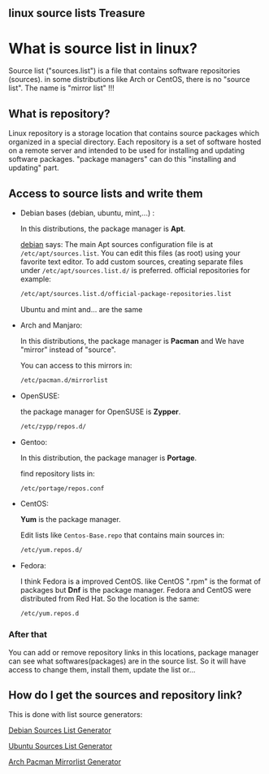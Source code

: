 linux source lists Treasure
---

# What is source list in linux?
Source list ("sources.list") is a file that contains software repositories (sources).
in some distributions like Arch or CentOS, there is no "source list". The name is "mirror list" !!!

## What is repository?
Linux repository is a storage location that contains source packages which organized in a special directory. Each repository is a set of software hosted on a remote server and intended to be used for installing and updating software packages. "package managers" can do this "installing and updating" part.

## Access to source lists and write them

* Debian bases (debian, ubuntu, mint,...) :
	
	In this distributions, the package manager is **Apt**.
	
	[debian](https://wiki.debian.org/SourcesList) says:
		The main Apt sources configuration file is at `/etc/apt/sources.list`. You can edit this files (as root) using your favorite text editor. To add custom sources, creating separate files under `/etc/apt/sources.list.d/` is preferred. official repositories for example:
	```bash
	/etc/apt/sources.list.d/official-package-repositories.list
	```
	Ubuntu and mint and... are the same


* Arch and Manjaro:

	In this distributions, the package manager is **Pacman** and We have "mirror" instead of "source".
	
	You can access to this mirrors in:
	```bash
	/etc/pacman.d/mirrorlist
	```


* OpenSUSE:

	the package manager for OpenSUSE is **Zypper**.
	```bash
	/etc/zypp/repos.d/	
	```


* Gentoo:

	In this distribution, the package manager is **Portage**.
	
	find repository lists in:
	```bash
	/etc/portage/repos.conf	
	```


* CentOS:
	
	**Yum** is the package manager.
	
	Edit lists like `Centos-Base.repo` that contains main sources in:
	```bash
	/etc/yum.repos.d/
	```


* Fedora:
	
	I think Fedora is a improved CentOS. like CentOS ".rpm" is the format of packages but **Dnf** is the package manager.
	Fedora and CentOS were distributed from Red Hat. So the location is the same:
	```bash
	/etc/yum.repos.d
	```



### After that
You can add or remove repository links in this locations, package manager can see what softwares(packages) are in the source list. So it will have access to change them, install them, update the list or...

## How do I get the sources and repository link?
This is done with list source generators:

[Debian Sources List Generator](https://debgen.simplylinux.ch/)

[Ubuntu Sources List Generator](https://repogen.simplylinux.ch/) 

[Arch Pacman Mirrorlist Generator](https://archlinux.org/mirrorlist/)

